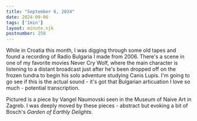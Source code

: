 ```yaml
---
title: "September 6, 2024"
date: 2024-09-06
tags: ['1min']
layout: minute.njk
postnumber: 250
---	
```


While in Croatia this month, I was digging through some old tapes and found a recording of Radio Bulgaria I made from 2006. There's a scene in one of my favorite movies Never Cry Wolf, where the main character is listening to a distant broadcast just after he's been dropped off on the frozen tundra to begin his solo adventure studying Canis Lupis. I'm going to go see if this is the actual sound - it's got that Bulgarian articuation I love so much - potential transcription.  

Pictured is a piece by Vangel Naumovski seen in the Museum of Naive Art in Zagreb. I was deeply moved by these pieces - abstract but evoking a bit of Bosch's *Garden of Earthly Delights*.